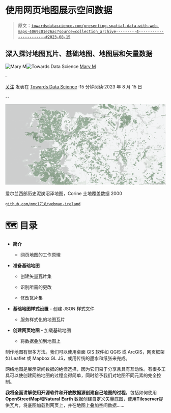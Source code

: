 # 使用网页地图展示空间数据

> 原文：[`towardsdatascience.com/presenting-spatial-data-with-web-maps-4069c01e26ac?source=collection_archive---------4-----------------------#2023-08-15`](https://towardsdatascience.com/presenting-spatial-data-with-web-maps-4069c01e26ac?source=collection_archive---------4-----------------------#2023-08-15)

## 深入探讨地图瓦片、基础地图、地图层和矢量数据

[](https://medium.com/@mm1718?source=post_page-----4069c01e26ac--------------------------------)![Mary M](https://medium.com/@mm1718?source=post_page-----4069c01e26ac--------------------------------)[](https://towardsdatascience.com/?source=post_page-----4069c01e26ac--------------------------------)![Towards Data Science](https://towardsdatascience.com/?source=post_page-----4069c01e26ac--------------------------------) [Mary M](https://medium.com/@mm1718?source=post_page-----4069c01e26ac--------------------------------)

·

[关注](https://medium.com/m/signin?actionUrl=https%3A%2F%2Fmedium.com%2F_%2Fsubscribe%2Fuser%2Fb86005dffae1&operation=register&redirect=https%3A%2F%2Ftowardsdatascience.com%2Fpresenting-spatial-data-with-web-maps-4069c01e26ac&user=Mary+M&userId=b86005dffae1&source=post_page-b86005dffae1----4069c01e26ac---------------------post_header-----------) 发表在 [Towards Data Science](https://towardsdatascience.com/?source=post_page-----4069c01e26ac--------------------------------) ·15 分钟阅读·2023 年 8 月 15 日[](https://medium.com/m/signin?actionUrl=https%3A%2F%2Fmedium.com%2F_%2Fvote%2Ftowards-data-science%2F4069c01e26ac&operation=register&redirect=https%3A%2F%2Ftowardsdatascience.com%2Fpresenting-spatial-data-with-web-maps-4069c01e26ac&user=Mary+M&userId=b86005dffae1&source=-----4069c01e26ac---------------------clap_footer-----------)

--

[](https://medium.com/m/signin?actionUrl=https%3A%2F%2Fmedium.com%2F_%2Fbookmark%2Fp%2F4069c01e26ac&operation=register&redirect=https%3A%2F%2Ftowardsdatascience.com%2Fpresenting-spatial-data-with-web-maps-4069c01e26ac&source=-----4069c01e26ac---------------------bookmark_footer-----------)![](img/3a11fdfd0efd8f0644ba1bcdf58e4d19.png)

爱尔兰西部历史泥炭沼泽地图，Corine 土地覆盖数据 2000

[`github.com/mmc1718/webmap-ireland`](https://github.com/mmc1718/webmap-ireland)

# 🗺 目录

+   **简介**

    - 网页地图的工作原理

+   **准备基础地图**

    - 创建矢量瓦片集

    - 识别所需的更改

    - 修改瓦片集

+   **基础地图样式设置** **-** 创建 JSON 样式文件

    - 服务样式化的地图瓦片

+   **创建网页地图** **-** 加载基础地图

    - 将数据叠加到地图上

制作地图有很多方法。我们可以使用桌面 GIS 软件如 QGIS 或 ArcGIS，网页框架如 Leaflet 或 Mapbox GL JS，或用传统的墨水和纸张来完成。

网络地图是展示空间数据的绝佳选择，因为它们易于分享且具有互动性。有很多工具可以使创建网络地图的过程变得简单，同时给予我们对地图不同元素的完全控制。

**我将全面讲解使用开源软件和开放数据源创建自己地图的过程**，包括如何使用**OpenStreetMap**和**Natural** **Earth** 数据创建自定义矢量底图，使用**Tileserver**提供瓦片，将底图加载到网页上，并在地图上叠加空间数据……
